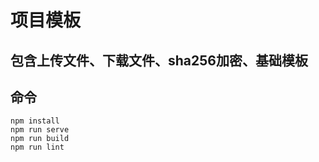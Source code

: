 # 项目模板

## 包含上传文件、下载文件、sha256加密、基础模板

## 命令

```
npm install
npm run serve
npm run build
npm run lint
```

